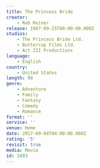 ```yaml
---
title: The Princess Bride
creator:
    - Rob Reiner
release: 1987-09-25T00:00:00.000Z
studios:
    - The Princess Bride Ltd.
    - Buttercup Films Ltd.
    - Act III Productions
language:
    - English
country:
    - United States
length: 99
genre:
    - Adventure
    - Family
    - Fantasy
    - Comedy
    - Romance
format: ''
service: ''
venue: Home
date: 2017-09-04T04:00:00.000Z
rating: '5'
revisit: true
media: Movie
id: 2493
---
```



